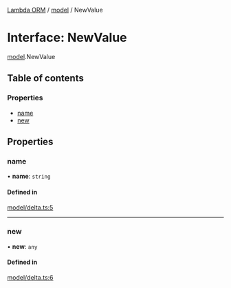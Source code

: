 [Lambda ORM](../README.md) / [model](../modules/model.md) / NewValue

# Interface: NewValue

[model](../modules/model.md).NewValue

## Table of contents

### Properties

- [name](model.NewValue.md#name)
- [new](model.NewValue.md#new)

## Properties

### name

• **name**: `string`

#### Defined in

[model/delta.ts:5](https://github.com/FlavioLionelRita/lambda-orm/blob/daf3ab1/src/orm/model/delta.ts#L5)

___

### new

• **new**: `any`

#### Defined in

[model/delta.ts:6](https://github.com/FlavioLionelRita/lambda-orm/blob/daf3ab1/src/orm/model/delta.ts#L6)

